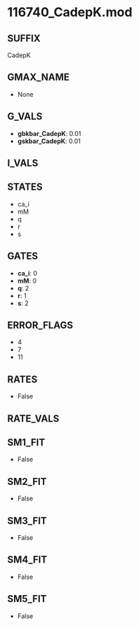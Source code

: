 # 116740_CadepK.mod

## SUFFIX

CadepK

## GMAX_NAME

- None

## G_VALS

- **gbkbar_CadepK**: 0.01
- **gskbar_CadepK**: 0.01

## I_VALS


## STATES

- ca_i
- mM
- q
- r
- s

## GATES

- **ca_i**: 0
- **mM**: 0
- **q**: 2
- **r**: 1
- **s**: 2

## ERROR_FLAGS

- 4
- 7
- 11

## RATES

- False

## RATE_VALS


## SM1_FIT

- False

## SM2_FIT

- False

## SM3_FIT

- False

## SM4_FIT

- False

## SM5_FIT

- False

